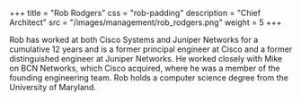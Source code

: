 +++
title = "Rob Rodgers"
css = "rob-padding"
description = "Chief Architect"
src = "/images/management/rob_rodgers.png"
weight = 5
+++

Rob has worked at both Cisco Systems and Juniper Networks for a cumulative 12 years and is a former principal engineer at Cisco and a former distinguished engineer at Juniper Networks. He worked closely with Mike on BCN Networks, which Cisco acquired, where he was a member of the founding engineering team. Rob holds a computer science degree from the University of Maryland.


